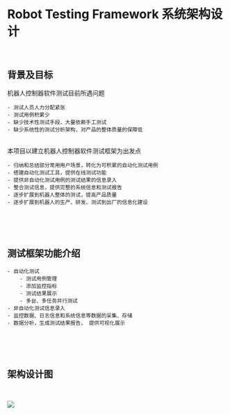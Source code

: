 # Robot Testing Framework 系统架构设计

<br>

## 背景及目标

机器人控制器软件测试目前所遇问题

    - 测试人员人力分配紧张
    - 测试用例积累少
    - 缺少技术性测试手段，大量依赖手工测试
    - 缺少系统性的测试分析架构，对产品的整体质量的保障低
<br>
本项目以建立机器人控制器软件测试框架为出发点

    - 归纳和总结部分常用用户场景，转化为可积累的自动化测试用例
    - 搭建自动化测试工具，提供在线测试功能
    - 提供非自动化测试用例的测试结果的信息录入
    - 整合测试信息，提供完整的系统信息和测试报告
    - 逐步扩展到机器人整体的测试，提高产品质量
    - 逐步扩展到机器人的生产、研发、测试到出厂的信息化建设

<br>
<br>
<br>

## 测试框架功能介绍

    - 自动化测试
        - 测试用例管理
        - 添加监控指标
        - 测试结果展示
        - 多台、多任务并行测试
    - 非自动化测试信息录入
    - 监控数据、日志信息和系统信息等数据的采集、存储
    - 数据分析，生成测试结果报告， 提供可视化展示

<br>
<br>
<br>

## 架构设计图

<br>

<image src="rts.png"></image>
